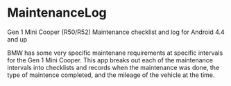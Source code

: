 # MaintenanceLog
Gen 1 Mini Cooper (R50/R52) Maintenance checklist and log for Android 4.4 and up

BMW has some very specific maintenane requirements at specific intervals for the Gen 1 Mini Cooper. 
This app breaks out each of the maintenance intervals into checklists and records when the maintenance 
was done, the type of maintence completed, and the mileage of the vehicle at the time. 
